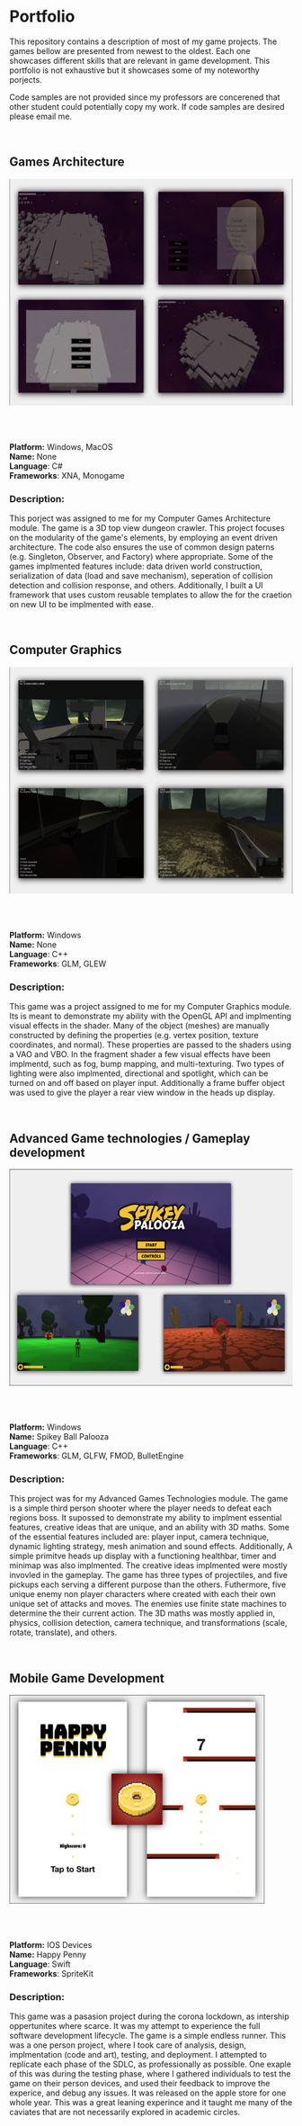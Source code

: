 # Portfolio
This repository contains a description of most of my game projects. The games bellow are presented from newest to the oldest. Each one showcases different skills that are relevant in game development. This portfolio is not exhaustive but it showcases some of my noteworthy porjects.


Code samples are not provided since my professors are concerened that other student could potentially copy my work. If code samples are desired please email me.

<br>

## Games Architecture

<img src="Images/cover3.png" width="666" height="403">

<br><br>

**Platform:** Windows, MacOS  
**Name:** None   
**Language**: C#  
**Frameworks**: XNA, Monogame  

### Description:
This porject was assigned to me for my Computer Games Architecture module. The game is a 3D top view dungeon crawler. This project focuses on the modularity of the game's elements, by employing an event driven architecture. The code also ensures the use of common design paterns (e.g. Singleton, Observer, and Factory) where appropriate. Some of the games implmented features include: data driven world construction, serialization of data (load and save mechanism), seperation of collision detection and collision response, and others. Additionally, I built a UI framework that uses custom reusable templates to allow the for the craetion on new UI to be implmented with ease.

<br>

## Computer Graphics

<img src="Images/cover4.png" width="666" height="403">

<br><br>

**Platform:** Windows  
**Name:** None   
**Language**: C++   
**Frameworks**: GLM, GLEW  

### Description:
This game was a project assigned to me for my Computer Graphics module. Its is meant to demonstrate my ability with the OpenGL API and implmenting visual effects in the shader. Many of the object (meshes) are manually constructed by defining the properties (e.g. vertex position, texture coordinates, and normal). These properties are passed to the shaders using a VAO and VBO. In the fragment shader a few visual effects have been implmentd, such as fog, bump mapping, and multi-texturing. Two types of lighting were also implmented, directional and spotlight, which can be turned on and off based on player input. Additionally a frame buffer object was used to give the player a rear view window in the heads up display.

<br>

## Advanced Game technologies / Gameplay development

<img src="Images/cover2.png" width="550" height="385">

<br><br>

**Platform:** Windows  
**Name:** Spikey Ball Palooza  
**Language**: C++  
**Frameworks**: GLM, GLFW, FMOD, BulletEngine  

### Description:
This project was for my Advanced Games Technologies module. The game is a simple third person shooter where the player needs to defeat each regions boss. It supossed to demonstrate my ability to implment essential features, creative ideas that are unique, and an ability with 3D maths.  Some of the essential features included are: player input, camera technique, dynamic lighting strategy, mesh animation and sound effects. Additionally, A simple primitve heads up display with a functioning healthbar, timer and minimap was also implmented. The creative ideas implmented were mostly invovled in the gameplay. The game has three types of projectiles, and five pickups each serving a different purpose than the others. Futhermore, five unique enemy non player characters where created with each their own unique set of attacks and moves. The enemies use finite state machines to determine the their current action. The 3D maths was mostly applied in, physics, collision detection, camera technique, and transformations (scale, rotate, translate), and others.

<br>

## Mobile Game Development

<img src="Images/cover1.png" width="454" height="371">

<br><br>

**Platform:** IOS Devices  
**Name:** Happy Penny  
**Language**: Swift  
**Frameworks**: SpriteKit  

### Description:
This game was a pasasion project during the corona lockdown, as intership oppertunites where scarce. It was my attempt to experience the full software development lifecycle. The game is a simple endless runner. This was a one person project, where I took care of analysis, design, implmentation (code and art), testing, and deployment. I attempted to replicate each phase of the SDLC, as professionally as possible. One exaple of this was during the testing phase, where I gathered individuals to test the game on their person devices, and used their feedback to improve the experice, and debug any issues. It was released on the apple store for one whole year. This was a great leaning experince and it taught me many of the caviates that are not necessarily explored in academic circles.

<br>
